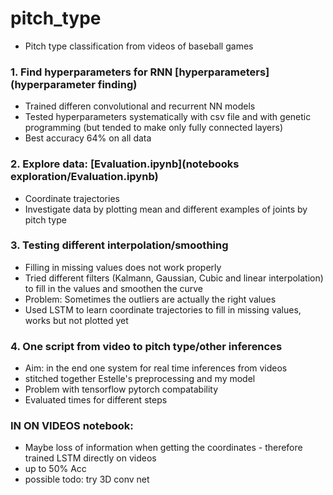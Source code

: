 # pitch_type

* Pitch type classification from videos of baseball games

### 1. Find hyperparameters for RNN [hyperparameters](hyperparameter finding)
* Trained differen convolutional and recurrent NN models
* Tested hyperparameters systematically with csv file and with genetic programming (but tended to make only fully connected layers)
* Best accuracy 64% on all data

### 2. Explore data: [Evaluation.ipynb](notebooks exploration/Evaluation.ipynb)
* Coordinate trajectories
* Investigate data by plotting mean and different examples of joints by pitch type

### 3. Testing different interpolation/smoothing
* Filling in missing values does not work properly
* Tried different filters (Kalmann, Gaussian, Cubic and linear interpolation) to fill in the values and smoothen the curve
* Problem: Sometimes the outliers are actually the right values
* Used LSTM to learn coordinate trajectories to fill in missing values, works but not plotted yet

### 4. One script from video to pitch type/other inferences
* Aim: in the end one system for real time inferences from videos
* stitched together Estelle's preprocessing and my model
* Problem with tensorflow pytorch compatability
* Evaluated times for different steps

### IN ON VIDEOS notebook:
* Maybe loss of information when getting the coordinates - therefore trained LSTM directly on videos
* up to 50% Acc
* possible todo: try 3D conv net
